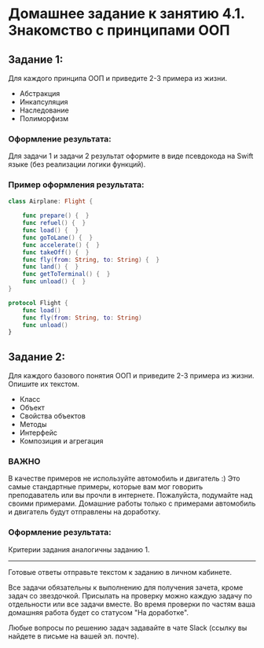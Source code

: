 # Домашнее задание к занятию 4.1. Знакомство с принципами ООП

## Задание 1:

Для каждого принципа ООП и приведите 2-3 примера из жизни.

- Абстракция
- Инкапсуляция
- Наследование
- Полиморфизм

### Оформление результата:
Для задачи 1 и задачи 2 результат оформите в виде псевдокода на Swift языке (без реализации логики функций).

### Пример оформления результата:

```swift
class Airplane: Flight {
    
    func prepare() {  }
    func refuel() {  }
    func load() {  }
    func goToLane() {  }
    func accelerate() {  }
    func takeOff() {  }
    func fly(from: String, to: String) {  }
    func land() {  }
    func getToTerminal() {  }
    func unload() {  }
}

protocol Flight {
    func load()
    func fly(from: String, to: String)
    func unload()
}
```

## Задание 2:

Для каждого базового понятия ООП и приведите 2-3 примера из жизни. Опишите их текстом.

- Класс
- Объект
- Свойства объектов
- Методы
- Интерфейс
- Композиция и агрегация

### ВАЖНО

В качестве примеров не используйте автомобиль и двигатель :)
Это самые стандартные примеры, которые вам мог говорить преподаватель или вы прочли в интернете. Пожалуйста, подумайте над своими примерами.
Домашние работы только с примерами автомобиль и двигатель будут отправлены на доработку.

### Оформление результата:

Критерии задания аналогичны заданию 1.

_______________

Готовые ответы отправьте текстом к заданию в личном кабинете.

Все задачи обязательны к выполнению для получения зачета, кроме задач со звездочкой. Присылать на проверку можно каждую задачу по отдельности или все задачи вместе. Во время проверки по частям ваша домашняя работа будет со статусом "На доработке".

Любые вопросы по решению задач задавайте в чате Slack (ссылку вы найдете в письме на вашей эл. почте).
